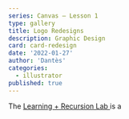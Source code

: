 ```yaml
---
series: Canvas — Lesson 1
type: gallery
title: Logo Redesigns
description: Graphic Design
card: card-redesign
date: '2022-01-27'
author: 'Dantès'
categories:
  - illustrator
published: true
---
```


<script>

  import Gallery from '$lib/components/Gallery.svelte'

  let images = [
    { url: 'rd-01', caption: '' },
    { url: 'rd-02', caption: '' },
    { url: 'rd-03', caption: '' },
    { url: 'rd-04', caption: '' },
    { url: 'rd-05', caption: '' },
    { url: 'rd-06', caption: '' },
    { url: 'rd-07', caption: '' },
    { url: 'rd-08', caption: '' },
    { url: 'rd-09', caption: '' },
    { url: 'rd-10', caption: '' },
    { url: 'rd-11', caption: '' },
    { url: 'rd-12', caption: '' },
    { url: 'rd-13', caption: '' },
    { url: 'rd-14', caption: '' },
    { url: 'rd-15', caption: '' },
    { url: 'rd-16', caption: '' },
    { url: 'rd-17', caption: '' },
    { url: 'rd-18', caption: '' },
    { url: 'rd-19', caption: '' },
  ]

</script>

The <a href = ''> Learning + Recursion Lab </a> is a


<Gallery images = {images} />